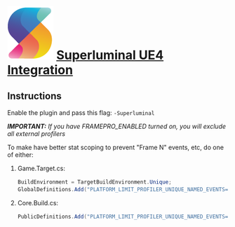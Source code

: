 # ![](Resources/Icon128.png) [Superluminal UE4 Integration](https://www.superluminal.eu/)

## Instructions

Enable the plugin and pass this flag: `-Superluminal`

_**IMPORTANT:** If you have FRAMEPRO_ENABLED turned on, you will exclude all external profilers_

To make have better stat scoping to prevent "Frame N" events, etc, do one of either:

1. Game.Target.cs:

    ```csharp
    BuildEnvironment = TargetBuildEnvironment.Unique;
    GlobalDefinitions.Add("PLATFORM_LIMIT_PROFILER_UNIQUE_NAMED_EVENTS=1");
    ```

1. Core.Build.cs:

    ```csharp
    PublicDefinitions.Add("PLATFORM_LIMIT_PROFILER_UNIQUE_NAMED_EVENTS=1");
    ```
